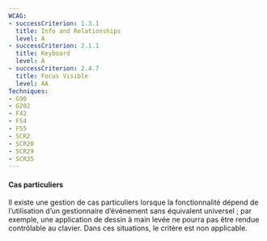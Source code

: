 ```yaml
---
WCAG: 
- successCriterion: 1.3.1
  title: Info and Relationships
  level: A
- successCriterion: 2.1.1
  title: Keyboard
  level: A
- successCriterion: 2.4.7
  title: Focus Visible
  level: AA
Techniques: 
- G90
- G202
- F42
- F54
- F55
- SCR2
- SCR20
- SCR29
- SCR35
---
```


#### Cas particuliers

Il existe une gestion de cas particuliers lorsque la fonctionnalité dépend de l’utilisation d’un gestionnaire d’événement sans équivalent universel ; par exemple, une application de dessin à main levée ne pourra pas être rendue contrôlable au clavier. Dans ces situations, le critère est non applicable.

